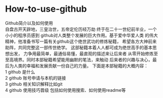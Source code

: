 # How-to-use-github
Github简介以及如何使用<br>
      自盘古开天辟地，三皇治世，五帝定伦历经万劫
终于在二十一世纪前半业，一个小小的程序员感到
github对人类整个发展的巨大作用。基于爱中华爱人类
的伟大精神，他准备书写一篇有关github这个绝世武功的修炼秘籍，
希望各方大神前来助阵，共同完整这一部传世绝学。
这部秘籍本着人人都可成为绝世高手的基本思想出发，
力争用最简单，最通俗易懂，最直观的描述来让后来者
从零开始修炼至至高境界。同时本部秘籍希望能用幽默的笔法，来触动
后来者的兴趣与决心，最后为人类的幸福和发展贡献一份自己的力量。
下面是本部秘籍的大概内容：   
  1 github 是什么  
  2 github 账号申请与本机的链接                   
  3 github 相关知识解释比如git       
  4 github 使用技巧晋级 包括如何使用搜索、如何使用readme等  
